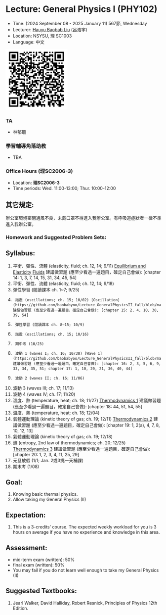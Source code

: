 # Lecture: General Physics I (PHY102)
* Time: (2024 September 08 - 2025 January 11) 567節, Wednesday
* Lecturer: [Hauyu Baobab Liu](https://baobabyoo.github.io/) (呂浩宇)
* Location: NSYSU, 理 SC1003
* Language: 中文

<img src="./images/qrcode.png" alt="QRcode" width="200px"/>

### TA
- 林郁珊

### 學習輔導角落助教
- TBA

### Office Hours (理SC2006-3)
- Location: **理SC2006-3**
- Time periods: Wed. 11:00-13:00; Thur. 10:00-12:00

## 其它規定:
辦公室環境密閉通風不良，未戴口罩不得進入我辦公室。有呼吸道症狀者一律不準進入我辦公室。

### Homework and Suggested Problem Sets:

## Syllabus:
1.	平衡、彈性、流體 (elasticity, fluid; ch. 12, 14; 9/11) [Equilibrium and Elasticity](https://github.com/baobabyoo/Lecture_GeneralPhysicsII_fall/blob/main/lecture_notes/equilibrium_elasticity.pdf) [Fluids](https://github.com/baobabyoo/Lecture_GeneralPhysicsII_fall/blob/main/lecture_notes/fluids.pdf) 建議做習題 (應至少看過一遍題目，確定自己會做): [chapter 14: 1, 3, 7, 14, 15, 31, 34, 45, 54]
2.	平衡、彈性、流體 (elasticity, fluid; ch. 12, 14; 9/18) 
3.	彈性學習 (閱讀課本 ch. 1~7; 9/25) 
4.      諧震 (oscillations; ch. 15; 10/02) [Oscillation](https://github.com/baobabyoo/Lecture_GeneralPhysicsII_fall/blob/main/lecture_notes/oscillation.pdf) 建議做習題 (應至少看過一遍題目，確定自己會做): [chapter 15: 2, 4, 10, 30, 39, 54]
5.      彈性學習 (閱讀課本 ch. 8~15; 10/9)
6.      諧震 (oscillations; ch. 15; 10/16)
7.      期中考 (10/23)
8.      波動 1 (waves I; ch. 16; 10/30) [Wave 1](https://github.com/baobabyoo/Lecture_GeneralPhysicsII_fall/blob/main/lecture_notes/wave1.pdf) 建議做習題 (應至少看過一遍題目，確定自己會做): [chapter 16: 2, 3, 5, 6, 9, 33, 34, 35, 51; chapter 17: 1, 10, 20, 21, 36, 40, 44]
9.      波動 2 (waves II; ch. 16; 11/06)
10.	波動 3 (waves III; ch. 17; 11/13)
11.	波動 4 (waves IV; ch. 17; 11/20)
12.	溫度、熱 (temperature, heat; ch. 18; 11/27) [Thermodynamics 1](https://github.com/baobabyoo/Lecture_GeneralPhysicsII_fall/blob/main/lecture_notes/thermodynamics.pdf) 建議做習題 (應至少看過一遍題目，確定自己會做): [chapter 18: 44, 51, 54, 55]
13.	溫度、熱 (temperature, heat; ch. 18; 12/04)
14.	氣體運動理論 (kinetic theory of gas; ch. 19; 12/11) [Thermodynamics 2](https://github.com/baobabyoo/Lecture_GeneralPhysicsII_fall/blob/main/lecture_notes/thermodynamics2.pdf)  建議做習題 (應至少看過一遍題目，確定自己會做): [chapter 19: 1, 2(a), 4, 7, 8, 10, 12, 13]
15.	氣體運動理論 (kinetic theory of gas; ch. 19; 12/18)
16.	熵 (entropy, 2nd law of thermodynamics; ch. 20; 12/25) [Thermodynamics 3](https://github.com/baobabyoo/Lecture_GeneralPhysicsII_fall/blob/main/lecture_notes/thermodynamics3.pdf)  建議做習題 (應至少看過一遍題目，確定自己會做): [chapter 20: 1, 2, 3, 4, 11, 25, 29]
17.	元旦放假 (1/1; Jan. 2或3挑一天補課) 
16.	期末考 (1/08)


## Goal:
1. Knowing basic thermal physics.
2. Allow taking my General Physics (II)

## Expectation:
1. This is a 3-credits' course. The expected weekly workload for you is 3 hours on average if you have no experience and knowledge in this area.

## Assessment:
- mid-term exam (written): 50%
- final exam (written): 50%
- You may fail if you do not learn well enough to take my General Physics (II)

## Suggested Textbooks:
1. Jearl Walker, David Halliday, Robert Resnick, Principles of Physics 12th Edition.
